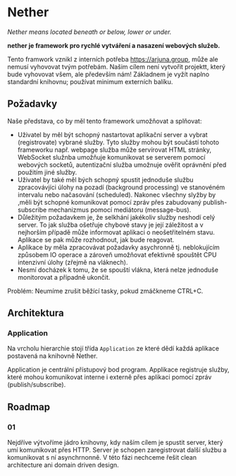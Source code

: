 # Nether

*Nether means located beneath or below, lower or under.*

**nether je framework pro rychlé vytváření a nasazení webových služeb.**

Tento framwork vznikl z interních potřeba <https://arjuna.group>, může ale nemusí vyhovovat tvým potřebám.
Našim cílem není vytvořit projektt, který bude vyhovovat všem, ale především nám!
Základnem je vyžít naplno standardní knihovnu; používat minimum externích balíku.

## Požadavky

Naše představa, co by měl tento framework umožňovat a splňovat:

- Uživatel by měl být schopný nastartovat aplikační server a vybrat (registrovate) vybrané služby. Tyto služby mohou být součástí tohoto frameworku
např. webpage služba může servírovat HTML stránky, WebSocket služnba umožňuje komunikovat se serverem pomocí webových socketů, autentizační služba
umožnuje ověřit  oprávnění před použitím jiné služby. 
- Uživatel by také měl bých schopný spustit jednoduše službu zpracovávjíci úlohy na pozadí (background processing) 
ve stanovéném intervalu nebo načasování (scheduled). Nakonec všechny slyžby by ,měli být schopné komunikovat pomocí zpráv přes zabudovaný publish-subscribe mechanizmus pomocí 
mediátoru (message-bus).
- Důležitým požadavkem je, že selkhání jakékoliv služby neshodí celý server. To jak služba ošetřuje chybové stavy je její záležitost a v nejhorším případě může 
informovat aplikaci o neošetřitelném stavu. Aplikace se pak může rozhodnout, jak bude reagovat.
- Aplikace by měla zpracovávat požadavky asychronně tj. neblokujícím způsobem IO operace a zároveň umožňovat efektivně spouštět CPU intenzivní úlohy (zřejmě na vláknech).
- Nesmí docházek k tomu, že se spouští vlákna, která nelze jednoduše monitorovat a případně ukončit.

Problém: Neumíme zrušit běžící tasky, pokud zmáčkneme CTRL+C.

## Architektura

### Application

Na vrcholu hierarchie stojí třída `Application` ze které dědí každá aplikace postavená na knihovně Nether.

Application je centrální přístupový bod program. Applikace registruje služby, které mohou komunikovat interne i externě
přes aplikaci pomocí zpráv (publish/subscribe).

## Roadmap 

### 01

Nejdříve výtvoříme jádro knihovny, kdy naším cílem je spustit server, který umí
komunikovat přes HTTP. Server je schopen zaregistrovat další službu a komunikovat
s ní asynchrnonně. V této fázi nechceme řešit clean architecture ani domain driven design.

